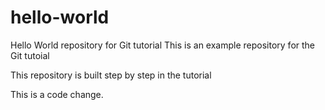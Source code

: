 # hello-world
Hello World repository for Git tutorial
This is an example repository for the Git tutoial

This repository is built step by step in the tutorial

This is a code change.
